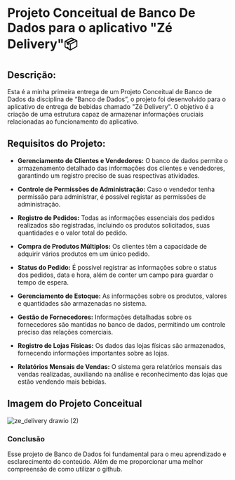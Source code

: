 # Projeto Conceitual de Banco De Dados para o aplicativo "Zé Delivery"📦

## Descrição:
Esta é a minha primeira entrega de um Projeto Conceitual de Banco de Dados da disciplina de “Banco de Dados”, o projeto foi desenvolvido para o aplicativo de entrega de bebidas chamado "Zé Delivery". O objetivo é a criação de uma estrutura capaz de armazenar informações cruciais relacionadas ao funcionamento do aplicativo.

## Requisitos do Projeto:

+ **Gerenciamento de Clientes e Vendedores:** O banco de dados permite o armazenamento detalhado das informações dos clientes e vendedores, garantindo um registro preciso de suas respectivas atividades.

+ **Controle de Permissões de Administração:** Caso o vendedor tenha permissão para administrar, é possível registar as permissões de administração.

+ **Registro de Pedidos:** Todas as informações essenciais dos pedidos realizados são registradas, incluindo os produtos solicitados, suas quantidades e o valor total do pedido.

+ **Compra de Produtos Múltiplos:** Os clientes têm a capacidade de adquirir vários produtos em um único pedido.

+ **Status do Pedido:** É possível registrar as informações sobre o status dos pedidos, data e hora, além de conter um campo para guardar o tempo de espera. 

+ **Gerenciamento de Estoque:** As informações sobre os produtos, valores e quantidades são armazenadas no sistema. 

+ **Gestão de Fornecedores:** Informações detalhadas sobre os fornecedores são mantidas no banco de dados, permitindo um controle preciso das relações comerciais.

+ **Registro de Lojas Físicas:** Os dados das lojas físicas são armazenados, fornecendo informações importantes sobre as lojas.

+ **Relatórios Mensais de Vendas:** O sistema gera relatórios mensais das vendas realizadas, auxiliando na análise e reconhecimento das lojas que estão vendendo mais bebidas.

## Imagem do Projeto Conceitual 
![ze_delivery drawio (2)](https://github.com/anacristinags/Banco_de_Dados/assets/145061688/f9908ba9-54c5-4559-a242-3ea5b31d75a2)
### Conclusão  
Esse projeto de Banco de Dados foi fundamental para o meu aprendizado e esclarecimento do conteúdo. Além de me proporcionar uma melhor compreensão de como utilizar o github.

